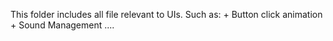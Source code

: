 This folder includes all file relevant to UIs. Such as:
    + Button click animation
    + Sound Management
    ....